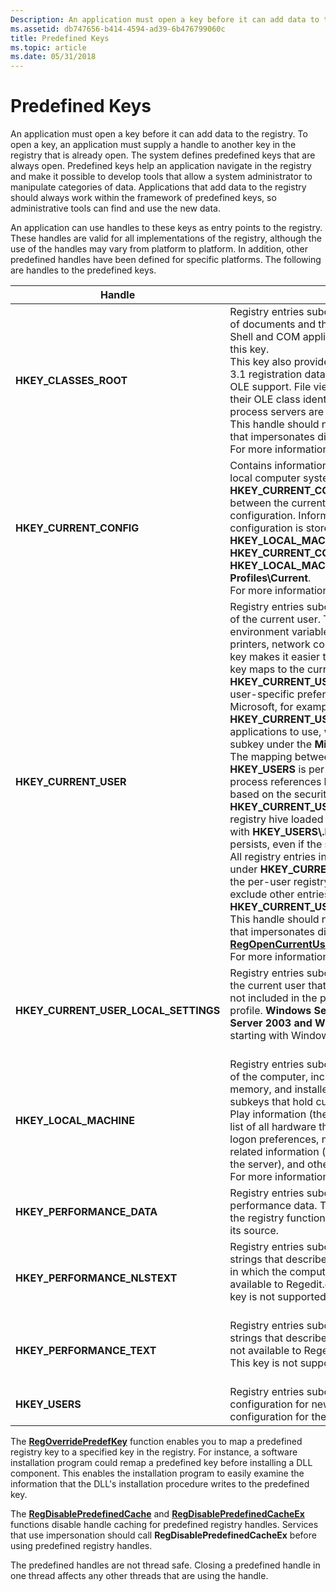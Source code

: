 ```yaml
---
Description: An application must open a key before it can add data to the registry.
ms.assetid: db747656-b414-4594-ad39-6b476799060c
title: Predefined Keys
ms.topic: article
ms.date: 05/31/2018
---
```


# Predefined Keys

An application must open a key before it can add data to the registry. To open a key, an application must supply a handle to another key in the registry that is already open. The system defines predefined keys that are always open. Predefined keys help an application navigate in the registry and make it possible to develop tools that allow a system administrator to manipulate categories of data. Applications that add data to the registry should always work within the framework of predefined keys, so administrative tools can find and use the new data.

An application can use handles to these keys as entry points to the registry. These handles are valid for all implementations of the registry, although the use of the handles may vary from platform to platform. In addition, other predefined handles have been defined for specific platforms. The following are handles to the predefined keys.



| Handle                                              | Description                                                                                                                                                                                                                                                                                                                                                                                                                                                                                                                                                                                                                                                                                                                                                                                                                                                                                                                                                                                                                                                                                                                                                                                                                                                                                                                                                                                                                                                                                                                                                                                                                                                                                                                                                                                                                                                                           |
|-----------------------------------------------------|---------------------------------------------------------------------------------------------------------------------------------------------------------------------------------------------------------------------------------------------------------------------------------------------------------------------------------------------------------------------------------------------------------------------------------------------------------------------------------------------------------------------------------------------------------------------------------------------------------------------------------------------------------------------------------------------------------------------------------------------------------------------------------------------------------------------------------------------------------------------------------------------------------------------------------------------------------------------------------------------------------------------------------------------------------------------------------------------------------------------------------------------------------------------------------------------------------------------------------------------------------------------------------------------------------------------------------------------------------------------------------------------------------------------------------------------------------------------------------------------------------------------------------------------------------------------------------------------------------------------------------------------------------------------------------------------------------------------------------------------------------------------------------------------------------------------------------------------------------------------------------------|
| **HKEY\_CLASSES\_ROOT**<br/>                  | Registry entries subordinate to this key define types (or classes) of documents and the properties associated with those types. Shell and COM applications use the information stored under this key.<br/> This key also provides backward compatibility with the Windows 3.1 registration database by storing information for DDE and OLE support. File viewers and user interface extensions store their OLE class identifiers in **HKEY\_CLASSES\_ROOT**, and in-process servers are registered in this key.<br/> This handle should not be used in a service or an application that impersonates different users.<br/> For more information, see [HKEY\_CLASSES\_ROOT](hkey-classes-root-key.md).<br/>                                                                                                                                                                                                                                                                                                                                                                                                                                                                                                                                                                                                                                                                                                                                                                                                                                                                                                                                                                                                                                                                                                                                                   |
| **HKEY\_CURRENT\_CONFIG**<br/>                | Contains information about the current hardware profile of the local computer system. The information under **HKEY\_CURRENT\_CONFIG** describes only the differences between the current hardware configuration and the standard configuration. Information about the standard hardware configuration is stored under the **Software** and **System** keys of **HKEY\_LOCAL\_MACHINE**.<br/> **HKEY\_CURRENT\_CONFIG** is an alias for **HKEY\_LOCAL\_MACHINE\\System\\CurrentControlSet\\Hardware Profiles\\Current**.<br/> For more information, see [HKEY\_CURRENT\_CONFIG](https://technet.microsoft.com/library/286f12b7-265b-4632-a4e1-987d025023e6).<br/>                                                                                                                                                                                                                                                                                                                                                                                                                                                                                                                                                                                                                                                                                                                                                                                                                                                                                                                                                                                                                                                                                                                                                                                                                               |
| **HKEY\_CURRENT\_USER**<br/>                  | Registry entries subordinate to this key define the preferences of the current user. These preferences include the settings of environment variables, data about program groups, colors, printers, network connections, and application preferences. This key makes it easier to establish the current user's settings; the key maps to the current user's branch in **HKEY\_USERS**. In **HKEY\_CURRENT\_USER**, software vendors store the current user-specific preferences to be used within their applications. Microsoft, for example, creates the **HKEY\_CURRENT\_USER\\Software\\Microsoft** key for its applications to use, with each application creating its own subkey under the **Microsoft** key.<br/> The mapping between **HKEY\_CURRENT\_USER** and **HKEY\_USERS** is per process and is established the first time the process references **HKEY\_CURRENT\_USER**. The mapping is based on the security context of the first thread to reference **HKEY\_CURRENT\_USER**. If this security context does not have a registry hive loaded in **HKEY\_USERS**, the mapping is established with **HKEY\_USERS\\.Default**. After this mapping is established it persists, even if the security context of the thread changes.<br/> All registry entries in **HKEY\_CURRENT\_USER** except those under **HKEY\_CURRENT\_USER\\Software\\Classes** are included in the per-user registry portion of a roaming user profile. To exclude other entries from a roaming user profile, store them in **HKEY\_CURRENT\_USER\_LOCAL\_SETTINGS**.<br/> This handle should not be used in a service or an application that impersonates different users. Instead, call the [**RegOpenCurrentUser**](/windows/desktop/api/Winreg/nf-winreg-regopencurrentuser) function.<br/> For more information, see [HKEY\_CURRENT\_USER](https://technet.microsoft.com/library/6b6d2dcc-a083-4c49-9000-6f1324b20877).<br/> |
| **HKEY\_CURRENT\_USER\_LOCAL\_SETTINGS**<br/> | Registry entries subordinate to this key define preferences of the current user that are local to the machine. These entries are not included in the per-user registry portion of a roaming user profile. **Windows Server 2008, Windows Vista, Windows Server 2003 and Windows XP/2000:** This key is supported starting with Windows 7 and Windows Server 2008 R2.<br/> <br/>                                                                                                                                                                                                                                                                                                                                                                                                                                                                                                                                                                                                                                                                                                                                                                                                                                                                                                                                                                                                                                                                                                                                                                                                                                                                                                                                                                                                                                                                                           |
| **HKEY\_LOCAL\_MACHINE**<br/>                 | Registry entries subordinate to this key define the physical state of the computer, including data about the bus type, system memory, and installed hardware and software. It contains subkeys that hold current configuration data, including Plug and Play information (the **Enum** branch, which includes a complete list of all hardware that has ever been on the system), network logon preferences, network security information, software-related information (such as server names and the location of the server), and other system information.<br/> For more information, see [HKEY\_LOCAL\_MACHINE](https://technet.microsoft.com/library/f4704e81-0b33-4ecd-b2e4-e41b50bb758c).<br/>                                                                                                                                                                                                                                                                                                                                                                                                                                                                                                                                                                                                                                                                                                                                                                                                                                                                                                                                                                                                                                                                                                                                                                                                  |
| **HKEY\_PERFORMANCE\_DATA**<br/>              | Registry entries subordinate to this key allow you to access performance data. The data is not actually stored in the registry; the registry functions cause the system to collect the data from its source.<br/>                                                                                                                                                                                                                                                                                                                                                                                                                                                                                                                                                                                                                                                                                                                                                                                                                                                                                                                                                                                                                                                                                                                                                                                                                                                                                                                                                                                                                                                                                                                                                                                                                                                               |
| **HKEY\_PERFORMANCE\_NLSTEXT**<br/>           | Registry entries subordinate to this key reference the text strings that describe counters in the local language of the area in which the computer system is running. These entries are not available to Regedit.exe and Regedt32.exe.**Windows 2000:** This key is not supported.<br/> <br/>                                                                                                                                                                                                                                                                                                                                                                                                                                                                                                                                                                                                                                                                                                                                                                                                                                                                                                                                                                                                                                                                                                                                                                                                                                                                                                                                                                                                                                                                                                                                                                             |
| **HKEY\_PERFORMANCE\_TEXT**<br/>              | Registry entries subordinate to this key reference the text strings that describe counters in US English. These entries are not available to Regedit.exe and Regedt32.exe.**Windows 2000:** This key is not supported.<br/> <br/>                                                                                                                                                                                                                                                                                                                                                                                                                                                                                                                                                                                                                                                                                                                                                                                                                                                                                                                                                                                                                                                                                                                                                                                                                                                                                                                                                                                                                                                                                                                                                                                                                                         |
| **HKEY\_USERS**<br/>                          | Registry entries subordinate to this key define the default user configuration for new users on the local computer and the user configuration for the current user.<br/>                                                                                                                                                                                                                                                                                                                                                                                                                                                                                                                                                                                                                                                                                                                                                                                                                                                                                                                                                                                                                                                                                                                                                                                                                                                                                                                                                                                                                                                                                                                                                                                                                                                                                                        |



 

The [**RegOverridePredefKey**](/windows/desktop/api/Winreg/nf-winreg-regoverridepredefkey) function enables you to map a predefined registry key to a specified key in the registry. For instance, a software installation program could remap a predefined key before installing a DLL component. This enables the installation program to easily examine the information that the DLL's installation procedure writes to the predefined key.

The [**RegDisablePredefinedCache**](/windows/desktop/api/Winreg/nf-winreg-regdisablepredefinedcache) and [**RegDisablePredefinedCacheEx**](/windows/desktop/api/Winreg/nf-winreg-regdisablepredefinedcacheex) functions disable handle caching for predefined registry handles. Services that use impersonation should call **RegDisablePredefinedCacheEx** before using predefined registry handles.

The predefined handles are not thread safe. Closing a predefined handle in one thread affects any other threads that are using the handle.

 

 




